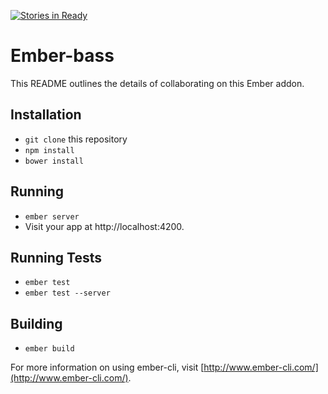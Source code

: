[![Stories in Ready](https://badge.waffle.io/runspired/ember-bass.png?label=ready&title=Ready)](https://waffle.io/runspired/ember-bass)
# Ember-bass

This README outlines the details of collaborating on this Ember addon.

## Installation

* `git clone` this repository
* `npm install`
* `bower install`

## Running

* `ember server`
* Visit your app at http://localhost:4200.

## Running Tests

* `ember test`
* `ember test --server`

## Building

* `ember build`

For more information on using ember-cli, visit [http://www.ember-cli.com/](http://www.ember-cli.com/).
